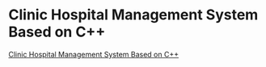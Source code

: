 # Clinic Hospital Management System Based on C++
[Clinic Hospital Management System Based on C++](https://aiwithcloud.com/2022/09/15/clinic_hospital_management_system_based_on_c/)